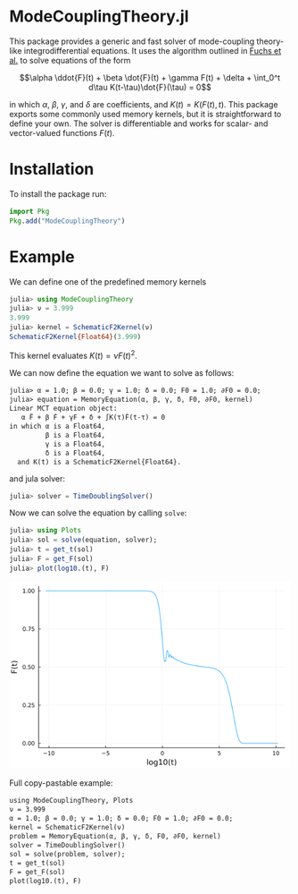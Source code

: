 # ModeCouplingTheory.jl

This package provides a generic and fast solver of mode-coupling theory-like integrodifferential equations. It uses the algorithm outlined in [Fuchs et al.](https://iopscience.iop.org/article/10.1088/0953-8984/3/26/022/meta) to solve equations of the form

$$\alpha \ddot{F}(t) + \beta \dot{F}(t) + \gamma F(t) + \delta + \int_0^t d\tau K(t-\tau)\dot{F}(\tau) = 0$$

in which $\alpha$, $\beta$, $\gamma$, and $\delta$ are coefficients, and $K(t) = K(F(t), t)$. This package exports some commonly used memory kernels, but it is straightforward to define your own. The solver is differentiable and works for scalar- and vector-valued functions $F(t)$. 

# Installation

To install the package run:

```julia
import Pkg
Pkg.add("ModeCouplingTheory")
```

# Example

We can define one of the predefined memory kernels 

```julia
julia> using ModeCouplingTheory
julia> ν = 3.999
3.999
julia> kernel = SchematicF2Kernel(ν)
SchematicF2Kernel{Float64}(3.999)
```
This kernel evaluates $K(t)=\nu F(t)^2$.

We can now define the equation we want to solve as follows:

```
julia> α = 1.0; β = 0.0; γ = 1.0; δ = 0.0; F0 = 1.0; ∂F0 = 0.0;
julia> equation = MemoryEquation(α, β, γ, δ, F0, ∂F0, kernel)
Linear MCT equation object:
   α F̈ + β Ḟ + γF + δ + ∫K(τ)Ḟ(t-τ) = 0
in which α is a Float64,
         β is a Float64,
         γ is a Float64,
         δ is a Float64,
  and K(t) is a SchematicF2Kernel{Float64}.
```
and jula solver:

```julia
julia> solver = TimeDoublingSolver()
```

Now we can solve the equation by calling `solve`:

```julia
julia> using Plots
julia> sol = solve(equation, solver);
julia> t = get_t(sol)
julia> F = get_F(sol)
julia> plot(log10.(t), F)
```
![image](images/readmefig.png)

Full copy-pastable example:

```
using ModeCouplingTheory, Plots
ν = 3.999
α = 1.0; β = 0.0; γ = 1.0; δ = 0.0; F0 = 1.0; ∂F0 = 0.0;
kernel = SchematicF2Kernel(ν)
problem = MemoryEquation(α, β, γ, δ, F0, ∂F0, kernel)
solver = TimeDoublingSolver()
sol = solve(problem, solver);
t = get_t(sol)
F = get_F(sol)
plot(log10.(t), F)
```

